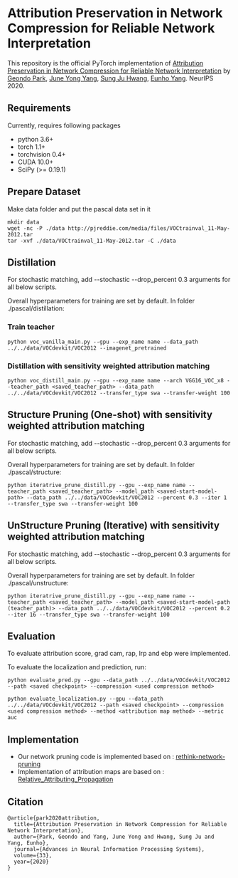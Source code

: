 # Attribution Preservation in Network Compression for Reliable Network Interpretation
This repository is the official PyTorch implementation of [Attribution Preservation in Network Compression for Reliable Network Interpretation](https://arxiv.org/abs/2010.15054) by [Geondo Park](https://github.com/GeondoPark), [June Yong Yang](), [Sung Ju Hwang](http://www.sungjuhwang.com), [Eunho Yang](https://sites.google.com/site/yangeh/). NeurIPS 2020.

## Requirements
Currently, requires following packages
- python 3.6+
- torch 1.1+
- torchvision 0.4+
- CUDA 10.0+
- SciPy (>= 0.19.1)

## Prepare Dataset
Make data folder and put the pascal data set in it

```makefolder
mkdir data
wget -nc -P ./data http://pjreddie.com/media/files/VOCtrainval_11-May-2012.tar
tar -xvf ./data/VOCtrainval_11-May-2012.tar -C ./data
```
## Distillation
For stochastic matching, add --stochastic --drop_percent 0.3 arguments for all below scripts.

Overall hyperparameters for training are set by default. In folder ./pascal/distillation:
### Train teacher
```makefolder
python voc_vanilla_main.py --gpu --exp_name name --data_path ../../data/VOCdevkit/VOC2012 --imagenet_pretrained
```
### Distillation with sensitivity weighted attribution matching
```makefolder
python voc_distill_main.py --gpu --exp_name name --arch VGG16_VOC_x8 --teacher_path <saved_teacher_path> --data_path ../../data/VOCdevkit/VOC2012 --transfer_type swa --transfer-weight 100
```

## Structure Pruning (One-shot) with sensitivity weighted attribution matching
For stochastic matching, add --stochastic --drop_percent 0.3 arguments for all below scripts.

Overall hyperparameters for training are set by default. In folder ./pascal/structure:
```makefolder
python iteratrive_prune_distill.py --gpu --exp_name name --teacher_path <saved_teacher_path> --model_path <saved-start-model-path> --data_path ../../data/VOCdevkit/VOC2012 --percent 0.3 --iter 1 --transfer_type swa --transfer-weight 100
```

## UnStructure Pruning (Iterative) with sensitivity weighted attribution matching
For stochastic matching, add --stochastic --drop_percent 0.3 arguments for all below scripts.

Overall hyperparameters for training are set by default. In folder ./pascal/unstructure:
```makefolder
python iteratrive_prune_distill.py --gpu --exp_name name --teacher_path <saved_teacher_path> --model_path <saved-start-model-path (teacher_path)> --data_path ../../data/VOCdevkit/VOC2012 --percent 0.2 --iter 16 --transfer_type swa --transfer-weight 100
```
## Evaluation
To evaluate attribution score, grad cam, rap, lrp and ebp were implemented.

To evaluate the localization and prediction, run:

```eval
python evaluate_pred.py --gpu --data_path ../../data/VOCdevkit/VOC2012 --path <saved checkpoint> --compression <used compression method>
```
```
python evaluate_localization.py --gpu --data_path ../../data/VOCdevkit/VOC2012 --path <saved checkpoint> --compression <used compression method> --method <attribution map method> --metric auc
```

## Implementation
 - Our network pruning code is implemented based on : [rethink-network-pruning](https://github.com/Eric-mingjie/rethinking-network-pruning)
 - Implementation of attribution maps are based on : [Relative_Attributing_Propagation](https://github.com/wjNam/Relative_Attributing_Propagation)
 
## Citation
```
@article{park2020attribution,
  title={Attribution Preservation in Network Compression for Reliable Network Interpretation},
  author={Park, Geondo and Yang, June Yong and Hwang, Sung Ju and Yang, Eunho},
  journal={Advances in Neural Information Processing Systems},
  volume={33},
  year={2020}
}
```
